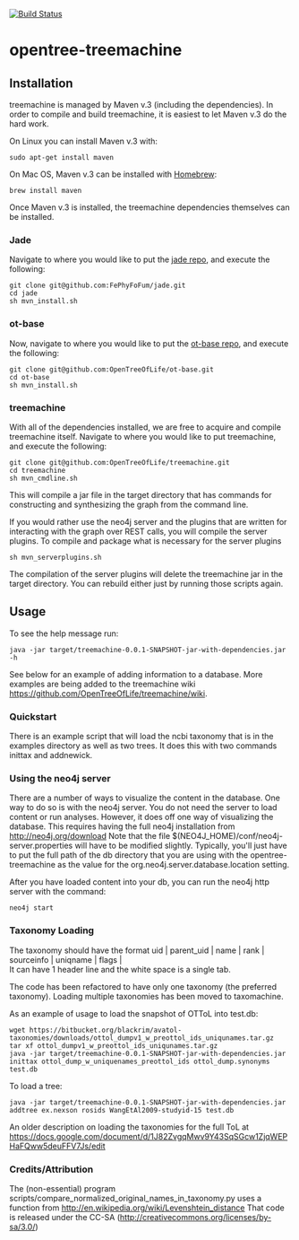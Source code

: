 [![Build Status](https://secure.travis-ci.org/OpenTreeOfLife/treemachine.png)](http://travis-ci.org/OpenTreeOfLife/treemachine)

opentree-treemachine
===============
Installation
---------------
treemachine is managed by Maven v.3 (including the dependencies). In order to compile and build treemachine, it is easiest to let Maven v.3 do the hard work.

On Linux you can install Maven v.3 with:
```
sudo apt-get install maven
```
On Mac OS, Maven v.3 can be installed with [Homebrew](http://brew.sh):
```
brew install maven
```
Once Maven v.3 is installed, the treemachine dependencies themselves can be installed.

### Jade
Navigate to where you would like to put the [jade repo](https://github.com/FePhyFoFum/jade), and execute the following:
```
git clone git@github.com:FePhyFoFum/jade.git
cd jade
sh mvn_install.sh
```
### ot-base
Now, navigate to where you would like to put the [ot-base repo](https://github.com/OpenTreeOfLife/ot-base), and execute the following:
```
git clone git@github.com:OpenTreeOfLife/ot-base.git
cd ot-base
sh mvn_install.sh
```
### treemachine
With all of the dependencies installed, we are free to acquire and compile treemachine itself. Navigate to where you would like to put treemachine, and execute the following:
```
git clone git@github.com:OpenTreeOfLife/treemachine.git
cd treemachine
sh mvn_cmdline.sh
```	
This will compile a jar file in the target directory that has commands for constructing and synthesizing the graph from the command line. 

If you would rather use the neo4j server and the plugins that are written for interacting with the graph over REST calls, you will compile the server plugins. To compile and package what is necessary for the server plugins
```
sh mvn_serverplugins.sh
```	
The compilation of the server plugins will delete the treemachine jar in the target directory. You can rebuild either just by running those scripts again.

Usage
--------------
To see the help message run:
```
java -jar target/treemachine-0.0.1-SNAPSHOT-jar-with-dependencies.jar -h
```
See below for an example of adding information to a database. More examples are being added to the treemachine wiki https://github.com/OpenTreeOfLife/treemachine/wiki. 

### Quickstart
There is an example script that will load the ncbi taxonomy that is in the examples directory as well as two trees. It does this with two commands inittax and addnewick.

### Using the neo4j server
There are a number of ways to visualize the content in the database. One way to do so is with the neo4j server. You do not need the server to load content or run analyses. However, it does off one way of visualizing the database. This requires having the full neo4j installation from http://neo4j.org/download  Note that the file $(NEO4J_HOME)/conf/neo4j-server.properties will have to be modified slightly. Typically, you'll just have to put the full path of the db directory that you are using with the opentree-treemachine as the value for the org.neo4j.server.database.location setting.


After you have loaded content into your db, you can run the neo4j http server
with the command:
```
neo4j start
```	
### Taxonomy Loading
The taxonomy should have the format
uid	|	parent_uid	|	name	|	rank	|	sourceinfo	|	uniqname	|	flags	|	
It can have 1 header line and the white space is a single tab.

The code has been refactored to have only one taxonomy (the preferred taxonomy). Loading multiple taxonomies has been moved to taxomachine.

As an example of usage to load the snapshot of OTToL into test.db:
```
wget https://bitbucket.org/blackrim/avatol-taxonomies/downloads/ottol_dumpv1_w_preottol_ids_uniqunames.tar.gz
tar xf ottol_dumpv1_w_preottol_ids_uniqunames.tar.gz
java -jar target/treemachine-0.0.1-SNAPSHOT-jar-with-dependencies.jar inittax ottol_dump_w_uniquenames_preottol_ids ottol_dump.synonyms test.db
```
To load a tree:
```
java -jar target/treemachine-0.0.1-SNAPSHOT-jar-with-dependencies.jar addtree ex.nexson rosids WangEtAl2009-studyid-15 test.db
```
An older description on loading the taxonomies for the full ToL at 
https://docs.google.com/document/d/1J82ZvgqMwv9Y43SqSGcw1ZjqWEPHaFQww5deuFFV7Js/edit

### Credits/Attribution
The (non-essential) program scripts/compare_normalized_original_names_in_taxonomy.py
uses a function from http://en.wikipedia.org/wiki/Levenshtein_distance That code is
released under the CC-SA (http://creativecommons.org/licenses/by-sa/3.0/)
